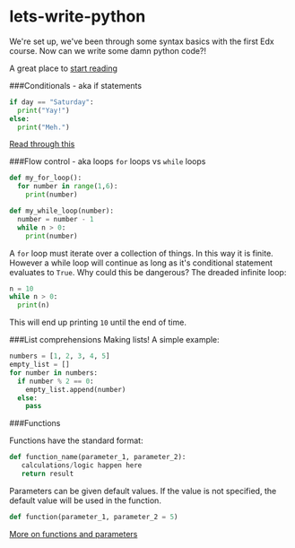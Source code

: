 # lets-write-python
We're set up, we've been through some syntax basics with the first Edx course. Now can we write some damn python code?! 

A great place to [start reading](http://docs.python-guide.org/en/latest/writing/style/)

###Conditionals - aka if statements
```python
if day == "Saturday":
  print("Yay!")
else:
  print("Meh.")
```
[Read through this](http://www.openbookproject.net/books/bpp4awd/ch04.html)

###Flow control - aka loops
`for` loops vs `while` loops
```python
def my_for_loop():
  for number in range(1,6):
    print(number)

def my_while_loop(number):
  number = number - 1
  while n > 0:
    print(number)
```
A `for` loop must iterate over a collection of things. In this way it is finite. However a while loop will continue as long as it's conditional statement evaluates to `True`. Why could this be dangerous? The dreaded infinite loop:
```python
n = 10
while n > 0:
  print(n)
```
This will end up printing `10` until the end of time. 

###List comprehensions
Making lists! A simple example:
```python
numbers = [1, 2, 3, 4, 5]
empty_list = []
for number in numbers:
  if number % 2 == 0:
    empty_list.append(number)
  else:
    pass
 ```
 ###Functions
 
 Functions have the standard format:
 ```python
 def function_name(parameter_1, parameter_2):
    calculations/logic happen here
    return result
 ```
 Parameters can be given default values. If the value is not specified, the default value will be used in the function. 
 ```python
 def function(parameter_1, parameter_2 = 5)
 ```
[More on functions and parameters](https://www.tutorialspoint.com/python/python_functions.htm)



